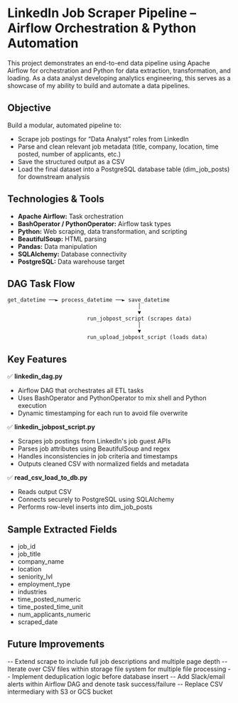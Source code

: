 # LinkedIn Job Scraper Pipeline – Airflow Orchestration & Python Automation
This project demonstrates an end-to-end data pipeline using Apache Airflow for orchestration and Python for data extraction, transformation, and loading. As a data analyst developing analytics engineering, this serves as a showcase of my ability to build and automate a data pipelines.

## Objective
Build a modular, automated pipeline to:

- Scrape job postings for “Data Analyst” roles from LinkedIn
- Parse and clean relevant job metadata (title, company, location, time posted, number of applicants, etc.)
- Save the structured output as a CSV
- Load the final dataset into a PostgreSQL database table (dim_job_posts) for downstream analysis

## Technologies & Tools
- **Apache Airflow:** Task orchestration
- **BashOperator / PythonOperator:** Airflow task types
- **Python:** Web scraping, data transformation, and scripting
- **BeautifulSoup:** HTML parsing
- **Pandas:** Data manipulation
- **SQLAlchemy:** Database connectivity
- **PostgreSQL:** Data warehouse target

## DAG Task Flow

```
get_datetime ──► process_datetime ──► save_datetime
                                         │
                                         ▼
                         run_jobpost_script (scrapes data)
                                         │
                                         ▼
                         run_upload_jobpost_script (loads data)
```

## Key Features
✅ **linkedin_dag.py**
- Airflow DAG that orchestrates all ETL tasks
- Uses BashOperator and PythonOperator to mix shell and Python execution
- Dynamic timestamping for each run to avoid file overwrite

✅ **linkedin_jobpost_script.py**
- Scrapes job postings from LinkedIn's job guest APIs
- Parses job attributes using BeautifulSoup and regex
- Handles inconsistencies in job criteria and timestamps
- Outputs cleaned CSV with normalized fields and metadata

✅ **read_csv_load_to_db.py**
- Reads output CSV
- Connects securely to PostgreSQL using SQLAlchemy
- Performs row-level inserts into dim_job_posts

## Sample Extracted Fields
- job_id
- job_title
- company_name
- location
- seniority_lvl
- employment_type
- industries
- time_posted_numeric
- time_posted_time_unit
- num_applicants_numeric
- scraped_date

## Future Improvements
-- Extend scrape to include full job descriptions and multiple page depth
-- Iterate over CSV files within storage file system for multiple file processing
-- Implement deduplication logic before database insert
-- Add Slack/email alerts within Airflow DAG and denote task success/failure
-- Replace CSV intermediary with S3 or GCS bucket


